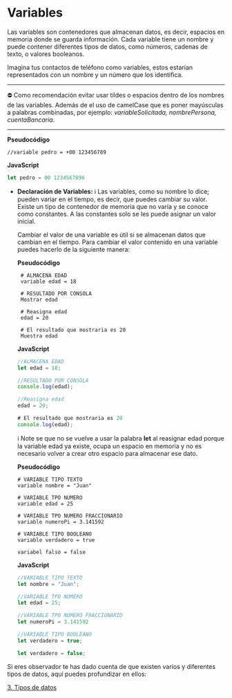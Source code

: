 # Variables
Las variables son contenedores que almacenan datos, es decir, espacios en memoria donde se guarda información. Cada variable tiene un nombre y puede contener diferentes tipos de datos, como números, cadenas de texto, o valores booleanos.

Imagina tus contactos de teléfono como variables, estos estarían representados con un nombre y un número que los identifica.

---

⛔ Como recomendación evitar usar tildes o espacios dentro de los nombres de las variables. Además de el uso de camelCase que es poner mayúsculas a palabras combinadas, por ejemplo: *variableSolicitada, nombrePersona, cuentaBancaria*.

---

**Pseudocódigo**
```
//variable pedro = +00 123456789
```

**JavaScript**
```jsx
let pedro = 00 1234567890
```

- **Declaración de Variables:**
	ℹ️ Las variables, como su nombre lo dice; pueden variar en el tiempo, es decir, que puedes cambiar su valor. Existe un tipo de contenedor de memoria que no varía y se conoce como constantes. A las constantes solo se les puede asignar un valor inicial.
    
	Cambiar el valor de una variable es útil si se almacenan datos que cambian en el tiempo. Para cambiar el valor contenido en una variable puedes hacerlo de la siguiente manera:
    
    **Pseudocódigo**
   ```
    # ALMACENA EDAD
    variable edad = 18
    
    # RESULTADO POR CONSOLA
    Mostrar edad
    
    # Reasigna edad
    edad = 20
    
    # El resultado que mostraria es 20
    Muestra edad
    ```
    
    **JavaScript**
    ```jsx
    //ALMACENA EDAD
    let edad = 18;
    
    //RESULTADO POR CONSOLA
    console.log(edad);
    
    //Reasigna edad
    edad = 20;
    
    # El resultado que mostraria es 20
    console.log(edad);
    ```
	
	ℹ️ Note se que no se vuelve a usar la palabra **let** al reasignar edad porque la variable edad ya existe, ocupa un espacio en memoria y no es necesario volver a crear otro espacio para almacenar ese dato.
	
    **Pseudocódigo**
    ```
    # VARIABLE TIPO TEXTO
    variable nombre = "Juan"
    
    # VARIABLE TPO NUMERO
    variable edad = 25
    
    # VARIABLE TPO NUMERO FRACCIONARIO
    variable numeroPi = 3.141592
    
    # VARIABLE TIPO BOOLEANO
    variable verdadero = true
    
    variabel falso = false
    ```
    
    **JavaScript**
    ```jsx
    //VARIABLE TIPO TEXTO
    let nombre = "Juan";
    
    //VARIABLE TPO NUMERO
    let edad = 25;
    
    //VARIABLE TPO NUMERO FRACCIONARIO
    let numeroPi = 3.141592
    
    //VARIABLE TIPO BOOLEANO
    let verdadero = true;
    
    let verdadero = false;
    ```

Si eres observador te has dado cuenta de que existen varios y diferentes tipos de datos, aquí puedes profundizar en ellos:

[3. Tipos de datos](3.%20Tipos%20de%20datos.md)
